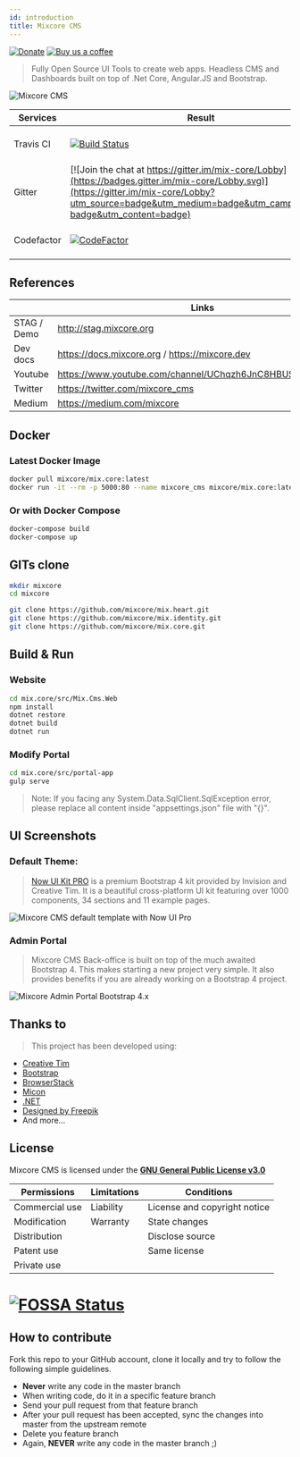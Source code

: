 ```yaml
---
id: introduction
title: Mixcore CMS
---
```


[![Donate](https://img.shields.io/badge/$-donate-ff69b4.svg)](https://www.paypal.me/mixcore) [![Buy us a coffee](https://img.shields.io/badge/$-BuyMeACoffee-orange.svg)](https://www.buymeacoffee.com/mixcore)

> Fully Open Source UI Tools to create web apps.
> Headless CMS and Dashboards built on top of .Net Core, Angular.JS and Bootstrap.

![Mixcore CMS](https://github.com/mixcore/mix.core/blob/master/assets/mixcore.png?raw=true "What is Mixcore CMS?")

|Services  |Result  |Services  |Result  |
|---------|---------|---------|---------|
|Travis CI     |[![Build Status](https://travis-ci.org/mixcore/mix.core.svg?branch=master)](https://travis-ci.org/mixcore/mix.core)|AppVeyor CI     |[![Build status](https://ci.appveyor.com/api/projects/status/8o02frivdxa0dgpl/branch/master?svg=true)](https://ci.appveyor.com/project/Smilefounder/mix-core/branch/master)          |
Gitter     |[![Join the chat at https://gitter.im/mix-core/Lobby](https://badges.gitter.im/mix-core/Lobby.svg)](https://gitter.im/mix-core/Lobby?utm_source=badge&utm_medium=badge&utm_campaign=pr-badge&utm_content=badge)|Licenses status     |[![FOSSA Status](https://app.fossa.io/api/projects/git%2Bgithub.com%2Fmixcore%2Fmix.core.svg?type=shield)](https://app.fossa.io/projects/git%2Bgithub.com%2Fmixcore%2Fmix.core?ref=badge_shield)         |
Codefactor     |[![CodeFactor](https://www.codefactor.io/repository/github/mixcore/mix.core/badge)](https://www.codefactor.io/repository/github/mixcore/mix.core)         |Azure|[![Build Status](https://dev.azure.com/mixcore/mix.core/_apis/build/status/mixcore.mix.core?branchName=master)](https://dev.azure.com/mixcore/mix.core/_build/latest?definitionId=1&branchName=master)|


## References


|  |Links  |
|---------|---------|
|STAG / Demo     |http://stag.mixcore.org|
|Dev docs     |https://docs.mixcore.org / https://mixcore.dev|
|Youtube     |https://www.youtube.com/channel/UChqzh6JnC8HBUSQ9AWIcZAw|
|Twitter     |https://twitter.com/mixcore_cms         |
|Medium     |https://medium.com/mixcore         |

## Docker

###  Latest Docker Image
```sh
docker pull mixcore/mix.core:latest
docker run -it --rm -p 5000:80 --name mixcore_cms mixcore/mix.core:latest
```

### Or with Docker Compose
```sh
docker-compose build
docker-compose up
```

## GITs clone
```sh
mkdir mixcore
cd mixcore

git clone https://github.com/mixcore/mix.heart.git
git clone https://github.com/mixcore/mix.identity.git
git clone https://github.com/mixcore/mix.core.git
```

## Build & Run
### Website
```sh
cd mix.core/src/Mix.Cms.Web
npm install
dotnet restore
dotnet build
dotnet run
```
### Modify Portal
````sh
cd mix.core/src/portal-app
gulp serve
````

> Note: If you facing any System.Data.SqlClient.SqlException error, please replace all content inside "appsettings.json" file with "{}".

## UI Screenshots 
### Default Theme: 

> [Now UI Kit PRO](https://demos.creative-tim.com/now-ui-kit-pro/presentation.html) is a premium Bootstrap 4 kit provided by Invision and Creative Tim. It is a beautiful cross-platform UI kit featuring over 1000 components, 34 sections and 11 example pages.

![Mixcore CMS default template with Now UI Pro](https://demos.creative-tim.com/now-ui-kit-pro/assets/img/presentation-page/pages/blog-posts.jpg "Mixcore CMS default template with Now UI Pro")

### Admin Portal

> Mixcore CMS Back-office is built on top of the much awaited Bootstrap 4. This makes starting a new project very simple. It also provides benefits if you are already working on a Bootstrap 4 project.

![Mixcore Admin Portal Bootstrap 4.x](https://docs.mixcore.org/img/screencapture-stag-mixcore-org-portal-2019-08-04-16_04_15.jpg "Mixcore CMS Admin Portal Bootstrap 4")

## Thanks to

> This project has been developed using:
* [Creative Tim](https://www.creative-tim.com/)
* [Bootstrap](https://getbootstrap.com/)
* [BrowserStack](https://www.browserstack.com/)
* [Micon](http://xtoolkit.github.io/Micon/icons/)
* [.NET](https://www.microsoft.com/net/core)
* [Designed by Freepik](https://www.freepik.com)
* And more...


## License

Mixcore CMS is licensed under the **[GNU General Public License v3.0](https://github.com/mixcore/mix.core/blob/master/LICENSE)**


|Permissions  |Limitations  |Conditions  |
|---------|---------|---------|
| Commercial use     |Liability         |License and copyright notice         |
|Modification     |Warranty         |State changes         |
|Distribution     |         |Disclose source         |
|Patent use     |         |Same license         |
|Private use     |         |         |


[![FOSSA Status](https://app.fossa.io/api/projects/git%2Bgithub.com%2Fmixcore%2Fmix.core.svg?type=large)](https://app.fossa.io/projects/git%2Bgithub.com%2Fmixcore%2Fmix.core?ref=badge_large)
=======

## How to contribute

Fork this repo to your GitHub account, clone it locally and try to follow
the following simple guidelines.

* **Never** write any code in the master branch
* When writing code, do it in a specific feature branch
* Send your pull request from that feature branch
* After your pull request has been accepted, sync the changes into master from the upstream remote
* Delete you feature branch
* Again, **NEVER** write any code in the master branch ;)
